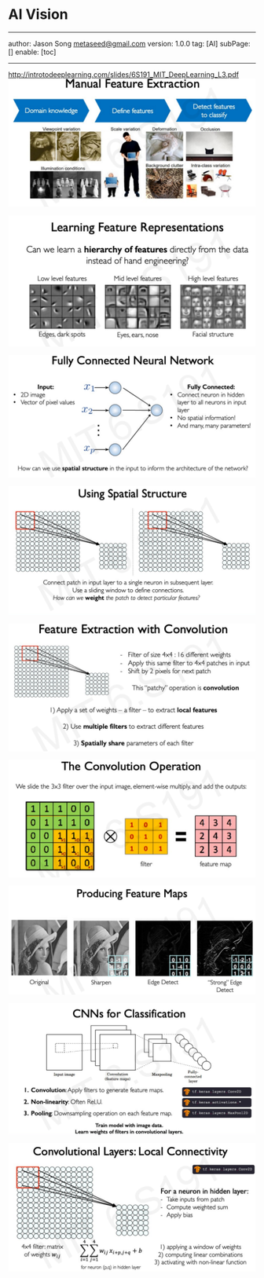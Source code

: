 # AI Vision
---
author: Jason Song <metaseed@gmail.com>
version: 1.0.0
tag: [AI]
subPage: []
enable: [toc]

---
http://introtodeeplearning.com/slides/6S191_MIT_DeepLearning_L3.pdf
![](https://raw.githubusercontent.com/metasong/iam-data/master/documents/196/image/20230606T164250731Z-image.png)

![](https://raw.githubusercontent.com/metasong/iam-data/master/documents/196/image/20230606T164403976Z-image.png)

![](https://raw.githubusercontent.com/metasong/iam-data/master/documents/196/image/20230606T164454793Z-image.png)

![](https://raw.githubusercontent.com/metasong/iam-data/master/documents/196/image/20230606T164752607Z-image.png)

![](https://raw.githubusercontent.com/metasong/iam-data/master/documents/196/image/20230606T164840255Z-image.png)

![](https://raw.githubusercontent.com/metasong/iam-data/master/documents/196/image/20230606T165121322Z-image.png)

![](https://raw.githubusercontent.com/metasong/iam-data/master/documents/196/image/20230606T165158144Z-image.png)

![](https://raw.githubusercontent.com/metasong/iam-data/master/documents/196/image/20230606T165439651Z-image.png)

![](https://raw.githubusercontent.com/metasong/iam-data/master/documents/196/image/20230606T165512131Z-image.png)